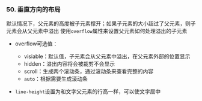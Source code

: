 ### 50. 垂直方向的布局
默认情况下，父元素的高度被子元素撑开；如果子元素的大小超过了父元素，则子元素会从父元素中溢出
使用`overflow`属性来设置父元素如何处理溢出的子元素
- overflow可选值：
  - visiable：默认值，子元素会从父元素中溢出，在父元素外部的位置显示
  - hidden：溢出内容将会被裁剪不会显示
  - scroll：生成两个滚动条，通过滚动条来查看完整的内容
  - `auto`：根据需要生成滚动条

- `line-height`设置为和文字父元素的行高一样，可以使文字居中
